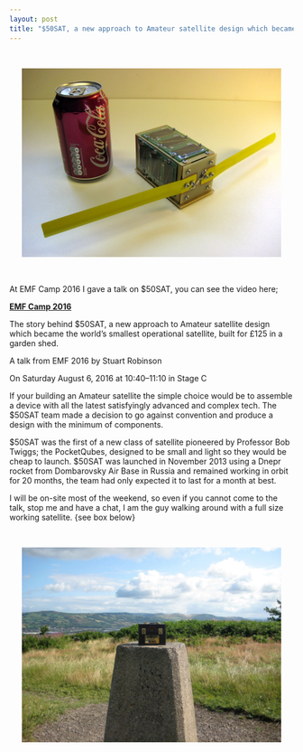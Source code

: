 ```yaml
---
layout: post
title: "$50SAT, a new approach to Amateur satellite design which became the world’s smallest operational satellite, built for £125 in a garden shed"
---
```



<br>
<p align="center">
  <img width="460"  src="/images/$50SAT_with_can.jpg">
</p>

<br>

At EMF Camp 2016 I gave a talk on $50SAT, you can see the video here;

[**EMF Camp 2016**](https://www.emfcamp.org/schedule/2016/101-the-story-behind-50sat)

The story behind $50SAT, a new approach to Amateur satellite design which became the world’s smallest operational satellite, built for £125 in a garden shed.

A talk from EMF 2016 by Stuart Robinson

On Saturday August 6, 2016 at 10:40–11:10 in Stage C

If your building an Amateur satellite the simple choice would be to assemble a device with all the latest satisfyingly advanced and complex tech. The $50SAT team made a decision to go against convention and produce a design with the minimum of components.

$50SAT was the first of a new class of satellite pioneered by Professor Bob Twiggs; the PocketQubes, designed to be small and light so they would be cheap to launch. $50SAT was launched in November 2013 using a Dnepr rocket from Dombarovsky Air Base in Russia and remained working in orbit for 20 months, the team had only expected it to last for a month at best.

I will be on-site most of the weekend, so even if you cannot come to the talk, stop me and have a chat, I am the guy walking around with a full size working satellite. {see box below}

<br>
<p align="center">
  <img width="460"  src="/images/SAT_in_a_Box.jpg">
</p>

<br>



